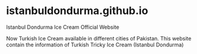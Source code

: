 # istanbuldondurma.github.io
Istanbul Dondurma Ice Cream Official Website

Now Turkish Ice Cream available in different cities of Pakistan. This website contain the information of Turkish Tricky Ice Cream (Istanbul Dondurma)
